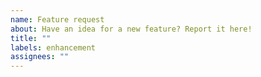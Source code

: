 ```yaml
---
name: Feature request
about: Have an idea for a new feature? Report it here!
title: ""
labels: enhancement
assignees: ""
---
```

